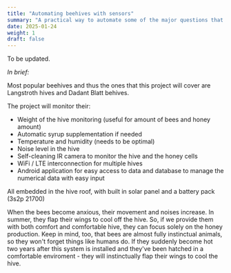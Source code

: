```yaml
---
title: "Automating beehives with sensors"
summary: "A practical way to automate some of the major questions that beekeepers face with their hives in regards to health, temperature and needs of the bees, as well as their productivity and honey health!"
date: 2025-01-24
weight: 1
draft: false
---
```


To be updated.

*In brief:*

Most popular beehives and thus the ones that this project will cover are Langstroth hives and Dadant Blatt behives.

The project will monitor their:

- Weight of the hive monitoring (useful for amount of bees and honey amount)
- Automatic syrup supplementation if needed
- Temperature and humidity (needs to be optimal)
- Noise level in the hive
- Self-cleaning IR camera to monitor the hive and the honey cells
- WiFi / LTE interconnection for multiple hives
- Android application for easy access to data and database to manage the numerical data with easy input

All embedded in the hive roof, with built in solar panel and a battery pack (3s2p 21700)



When the bees become anxious, their movement and noises increase. In summer, they flap their wings to cool off the hive. So, if we provide them with both comfort and comfortable hive, they can focus solely on the honey production. Keep in mind, too, that bees are almost fully instinctual animals, so they won't forget things like humans do. If they suddenly become hot two years after this system is installed and they've been hatched in a comfortable enviroment - they will instinctually flap their wings to cool the hive.
